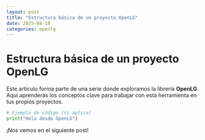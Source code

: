 ```yaml
---
layout: post
title: "Estructura básica de un proyecto OpenLG"
date: 2025-04-18
categories: openlg
---
```


# Estructura básica de un proyecto OpenLG

Este artículo forma parte de una serie donde exploramos la librería **OpenLG**.  
Aquí aprenderás los conceptos clave para trabajar con esta herramienta en tus propios proyectos.

<!-- Puedes añadir aquí el contenido detallado con ejemplos de código -->

```python
# Ejemplo de código (si aplica)
print("Hola desde OpenLG")
```

¡Nos vemos en el siguiente post!
